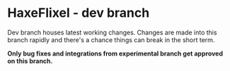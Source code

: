 HaxeFlixel - dev branch
=======================

Dev branch houses latest working changes.
Changes are made into this branch rapidly and there's a chance things can break in the short term.

__Only bug fixes and integrations from experimental branch get approved on this branch.__
